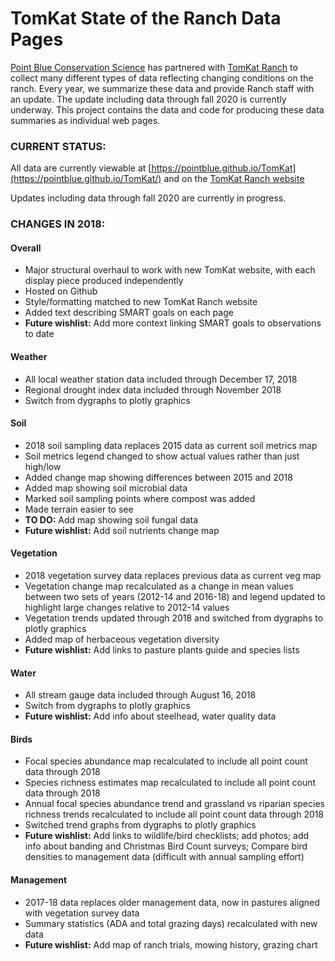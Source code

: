 TomKat State of the Ranch Data Pages
====================================

[Point Blue Conservation Science](http://www.pointblue.org) has
partnered with [TomKat Ranch](https://tomkatranch.org) to collect many
different types of data reflecting changing conditions on the ranch.
Every year, we summarize these data and provide Ranch staff with an
update. The update including data through fall 2020 is currently
underway. This project contains the data and code for producing these
data summaries as individual web pages.

### CURRENT STATUS:

All data are currently viewable at
[https://pointblue.github.io/TomKat](https://pointblue.github.io/TomKat/)
and on the [TomKat Ranch
website](https://tomkatranch.org/what-we-do/regenerative-ranching/management-data/#ranch-data-project)

Updates including data through fall 2020 are currently in progress.

### CHANGES IN 2018:

#### Overall

-   Major structural overhaul to work with new TomKat website, with each
    display piece produced independently  
-   Hosted on Github
-   Style/formatting matched to new TomKat Ranch website
-   Added text describing SMART goals on each page
-   **Future wishlist:** Add more context linking SMART goals to
    observations to date

#### Weather

-   All local weather station data included through December 17, 2018
-   Regional drought index data included through November 2018
-   Switch from dygraphs to plotly graphics

#### Soil

-   2018 soil sampling data replaces 2015 data as current soil metrics
    map
-   Soil metrics legend changed to show actual values rather than just
    high/low
-   Added change map showing differences between 2015 and 2018
-   Added map showing soil microbial data
-   Marked soil sampling points where compost was added
-   Made terrain easier to see
-   **TO DO:** Add map showing soil fungal data
-   **Future wishlist:** Add soil nutrients change map

#### Vegetation

-   2018 vegetation survey data replaces previous data as current veg
    map
-   Vegetation change map recalculated as a change in mean values
    between two sets of years (2012-14 and 2016-18) and legend updated
    to highlight large changes relative to 2012-14 values
-   Vegetation trends updated through 2018 and switched from dygraphs to
    plotly graphics
-   Added map of herbaceous vegetation diversity
-   **Future wishlist:** Add links to pasture plants guide and species
    lists

#### Water

-   All stream gauge data included through August 16, 2018
-   Switch from dygraphs to plotly graphics
-   **Future wishlist:** Add info about steelhead, water quality data

#### Birds

-   Focal species abundance map recalculated to include all point count
    data through 2018
-   Species richness estimates map recalculated to include all point
    count data through 2018
-   Annual focal species abundance trend and grassland vs riparian
    species richness trends recalculated to include all point count data
    through 2018
-   Switched trend graphs from dygraphs to plotly graphics
-   **Future wishlist:** Add links to wildlife/bird checklists; add
    photos; add info about banding and Christmas Bird Count surveys;
    Compare bird densities to management data (difficult with annual
    sampling effort)

#### Management

-   2017-18 data replaces older management data, now in pastures aligned
    with vegetation survey data
-   Summary statistics (ADA and total grazing days) recalculated with
    new data
-   **Future wishlist:** Add map of ranch trials, mowing history,
    grazing chart
